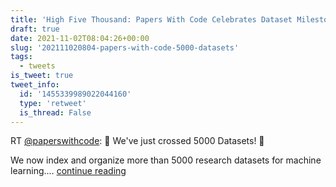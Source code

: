 ```yaml
---
title: 'High Five Thousand: Papers With Code Celebrates Dataset Milestone'
draft: true
date: 2021-11-02T08:04:26+00:00
slug: '202111020804-papers-with-code-5000-datasets'
tags:
  - tweets
is_tweet: true
tweet_info:
  id: '1455339989022044160'
  type: 'retweet'
  is_thread: False
---
```




RT [@paperswithcode](https://x.com/paperswithcode): 🎉 We've just crossed 5000 Datasets! 🎉

We now index and organize more than 5000 research datasets for machine learning.… [continue reading](https://x.com/sytelus/status/1455339989022044160)
